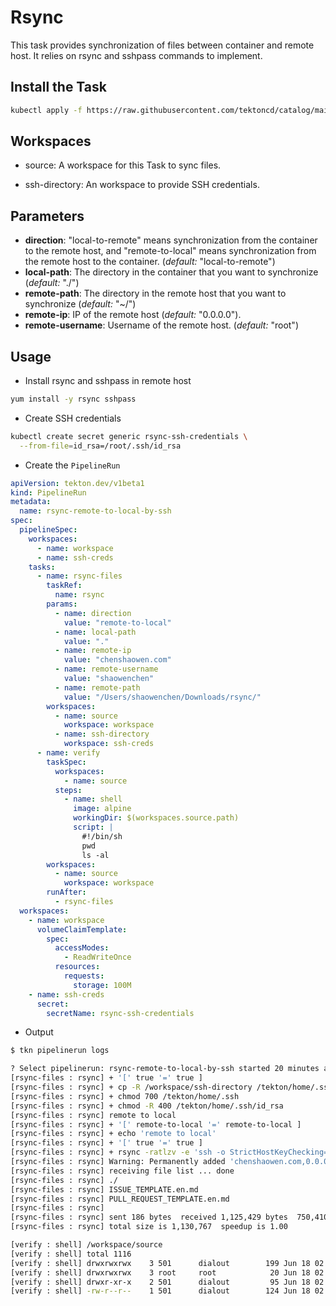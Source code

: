 # Rsync

This task provides synchronization of files between container and remote host. It relies on rsync and sshpass commands to implement.

## Install the Task

```bash
kubectl apply -f https://raw.githubusercontent.com/tektoncd/catalog/main/task/rsync/0.1/rsync.yaml
```

## Workspaces

- source: A workspace for this Task to sync files.

- ssh-directory: An workspace to provide SSH credentials.

## Parameters

- **direction**: "local-to-remote" means synchronization from the container to the remote host, and "remote-to-local" means synchronization from the remote host to the container. (_default:_ "local-to-remote")
- **local-path**: The directory in the container that you want to synchronize (_default:_ "./")
- **remote-path**: The directory in the remote host that you want to synchronize (_default:_ "~/")
- **remote-ip**: IP of the remote host (_default:_ "0.0.0.0").
- **remote-username**: Username of the remote host. (_default:_ "root")

## Usage

- Install rsync and sshpass in remote host

```bash
yum install -y rsync sshpass
```

- Create SSH credentials

```bash
kubectl create secret generic rsync-ssh-credentials \
  --from-file=id_rsa=/root/.ssh/id_rsa
```

- Create the `PipelineRun`

```yaml
apiVersion: tekton.dev/v1beta1
kind: PipelineRun
metadata:
  name: rsync-remote-to-local-by-ssh
spec:
  pipelineSpec:
    workspaces:
      - name: workspace
      - name: ssh-creds
    tasks:
      - name: rsync-files
        taskRef:
          name: rsync
        params:
          - name: direction
            value: "remote-to-local"
          - name: local-path
            value: "."
          - name: remote-ip
            value: "chenshaowen.com"
          - name: remote-username
            value: "shaowenchen"
          - name: remote-path
            value: "/Users/shaowenchen/Downloads/rsync/"
        workspaces:
          - name: source
            workspace: workspace
          - name: ssh-directory
            workspace: ssh-creds
      - name: verify
        taskSpec:
          workspaces:
            - name: source
          steps:
            - name: shell
              image: alpine
              workingDir: $(workspaces.source.path)
              script: |
                #!/bin/sh
                pwd
                ls -al
        workspaces:
          - name: source
            workspace: workspace
        runAfter:
          - rsync-files
  workspaces:
    - name: workspace
      volumeClaimTemplate:
        spec:
          accessModes:
            - ReadWriteOnce
          resources:
            requests:
              storage: 100M
    - name: ssh-creds
      secret:
        secretName: rsync-ssh-credentials
```

- Output

```bash
$ tkn pipelinerun logs 

? Select pipelinerun: rsync-remote-to-local-by-ssh started 20 minutes ago
[rsync-files : rsync] + '[' true '=' true ]
[rsync-files : rsync] + cp -R /workspace/ssh-directory /tekton/home/.ssh
[rsync-files : rsync] + chmod 700 /tekton/home/.ssh
[rsync-files : rsync] + chmod -R 400 /tekton/home/.ssh/id_rsa
[rsync-files : rsync] remote to local
[rsync-files : rsync] + '[' remote-to-local '=' remote-to-local ]
[rsync-files : rsync] + echo 'remote to local'
[rsync-files : rsync] + '[' true '=' true ]
[rsync-files : rsync] + rsync -ratlzv -e 'ssh -o StrictHostKeyChecking=no -i /tekton/home/.ssh/id_rsa' shaowenchen@chenshaowen.com:/Users/shaowenchen/Downloads/rsync/ .
[rsync-files : rsync] Warning: Permanently added 'chenshaowen.com,0.0.0.0' (ECDSA) to the list of known hosts.
[rsync-files : rsync] receiving file list ... done
[rsync-files : rsync] ./
[rsync-files : rsync] ISSUE_TEMPLATE.en.md
[rsync-files : rsync] PULL_REQUEST_TEMPLATE.en.md
[rsync-files : rsync]
[rsync-files : rsync] sent 186 bytes  received 1,125,429 bytes  750,410.00 bytes/sec
[rsync-files : rsync] total size is 1,130,767  speedup is 1.00

[verify : shell] /workspace/source
[verify : shell] total 1116
[verify : shell] drwxrwxrwx    3 501      dialout        199 Jun 18 02:49 .
[verify : shell] drwxrwxrwx    3 root     root            20 Jun 18 02:56 ..
[verify : shell] drwxr-xr-x    2 501      dialout         95 Jun 18 02:42 ISSUE_TEMPLATE.en.md
[verify : shell] -rw-r--r--    1 501      dialout        124 Jun 18 02:42 PULL_REQUEST_TEMPLATE.en.md
```
